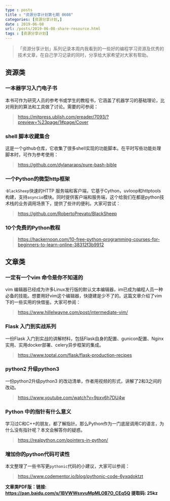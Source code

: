 ```yaml
---
type : posts
title : "资源分享计划第七期 0608"
categories: [资源分享计划,] 
date : 2019-06-08
url: /posts/2019-06-08-share-resource.html 
tags : [资源分享计划]
---
```


>「资源分享计划」系列记录本周内我看到的一些好的编程学习资源及优秀的技术文章，在自己学习记录的同时，分享给大家希望对大家有帮助。

## 资源类

### 一本器学习入门电子书

本书可作为研究人员的参考书或学生的教程书，它涵盖了机器学习的基础理论，比对用到的算法和工具做了讨论。需要的可参阅：

> https://mitpress.ublish.com/ereader/7093/?preview=%23page/1#page/Cover

### shell 脚本收藏集合

这是一个github仓库，它收集了很多shell实现的功能脚本。在平时写些功能处理脚本时，可作为参考使用：

> https://github.com/dylanaraps/pure-bash-bible

### 一个Python的微型http框架

·`BlackSheep`快速的HTTP 服务端和客户端，它基于Cython，uvloop和httptools构建，支持`asyncio`模块。同时提供客户端和服务端，这个给我们在都是python技术栈的业务调用场景下，提供了些许的便利。大家可尝试：

>https://github.com/RobertoPrevato/BlackSheep

### 10个免费的Python教程

> https://hackernoon.com/10-free-python-programming-courses-for-beginners-to-learn-online-38312f3b9912


## 文章类

### 一定有一个vim 命令是你不知道的

vim 编辑器已经成为许多Linux发行版的默认文本编辑器，im已成为编程人员一种必备的技能。想要用好vim这个编辑器，快捷建是少不了的。这篇文章介绍了vim下的一些实用的快借鉴。大家可参阅：

> https://www.hillelwayne.com/post/intermediate-vim/

### Flask 入门到实战系列

一份Flask 入门到实战的讲解材料，包括Flask自身的配置、gunicon配置、Nginx实用、实用docker部署、celery异步框架的集成。

> https://www.toptal.com/flask/flask-production-recipes

### python2 升级python3 

一份python2升级python3 的改动清单，作者用视频的形式，讲解了2和3之间的改动。

> https://www.youtube.com/watch?v=9pxv6h7DU4w

### Python 中的指针有什么意义

学习过C和C++的朋友，都了解指针。那么Python作为一门底层调用C的语言，为什么没有指针呢？本文会解答你的疑惑。

> https://realpython.com/pointers-in-python/

### 增加你的python代码可读性

本文整理了一些书写更`pythonic`代码的小建议，大家可以参阅：

> https://www.codementor.io/blog/pythonic-code-6yxqdoktzt

**文章类PDF版：链接: https://pan.baidu.com/s/1BVWWsxvuMpMLOB7O_CEq5Q 提取码: 25kz**

